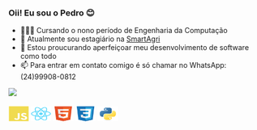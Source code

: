### Oii! Eu sou o Pedro 😊

- 👨🏼‍💻 Cursando o nono período de Engenharia da Computação
- 🔭 Atualmente sou estagiário na [SmartAgri](https://www.linkedin.com/company/smartagri-br/about/)
- 🌱 Estou proucurando aperfeiçoar meu desenvolvimento de software como todo
- 📫 Para entrar em contato comigo é só chamar no WhatsApp: (24)99908-0812

<div>
  <a href="https://github.com/Piccichelli">
  <img width = "50%" src="https://github-readme-stats.vercel.app/api?username=Piccichelli&show_icons=true&theme=dark&include_all_commits=true&count_private=true"/>
  </a>
</div>

<div style="display: inline_block"><br>
  <img align="center" alt="Pedro-Js" height="30" width="40" src="https://raw.githubusercontent.com/devicons/devicon/master/icons/javascript/javascript-plain.svg">
  <img align="center" alt="Pedro-React" height="30" width="40" src="https://raw.githubusercontent.com/devicons/devicon/master/icons/react/react-original.svg">
  <img align="center" alt="Pedro-HTML" height="30" width="40" src="https://raw.githubusercontent.com/devicons/devicon/master/icons/html5/html5-original.svg">
  <img align="center" alt="Pedro-CSS" height="30" width="40" src="https://raw.githubusercontent.com/devicons/devicon/master/icons/css3/css3-original.svg">
  <img align="center" alt="Pedro-Python" height="30" width="40" src="https://raw.githubusercontent.com/devicons/devicon/master/icons/python/python-original.svg">
</div>
